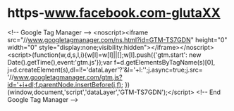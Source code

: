 # https-www.facebook.com-glutaXX
&lt;!-- Google Tag Manager --> &lt;noscript>&lt;iframe src="//www.googletagmanager.com/ns.html?id=GTM-TS7GDN" height="0" width="0" style="display:none;visibility:hidden">&lt;/iframe>&lt;/noscript> &lt;script>(function(w,d,s,l,i){w[l]=w[l]||[];w[l].push({'gtm.start': new Date().getTime(),event:'gtm.js'});var f=d.getElementsByTagName(s)[0], j=d.createElement(s),dl=l!='dataLayer'?'&amp;l='+l:'';j.async=true;j.src= '//www.googletagmanager.com/gtm.js?id='+i+dl;f.parentNode.insertBefore(j,f); })(window,document,'script','dataLayer','GTM-TS7GDN');&lt;/script> &lt;!-- End Google Tag Manager -->
